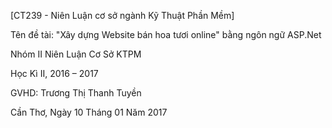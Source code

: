 [CT239 - Niên Luận cơ sở ngành Kỹ Thuật Phần Mềm]

Tên đề tài: "Xây dựng Website bán hoa tươi online" bằng ngôn ngữ ASP.Net

Nhóm II Niên Luận Cơ Sở KTPM

Học Kì II, 2016 – 2017

GVHD: Trương Thị Thanh Tuyền

Cần Thơ, Ngày 10 Tháng 01 Năm 2017


